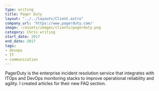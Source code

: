 ```yaml
---
type: writing
title: Pager Duty
layout: "../../layouts/Client.astro"
company_url: 'https://www.pagerduty.com/'
image: ~/assets/images/clients/pagerduty.png
category: Chris writing
start_date: 2017
end_date: 2017
tags:
- devops
- IT
- communication
---
```


PagerDuty is the enterprise incident resolution service that integrates with ITOps and DevOps monitoring stacks to improve operational reliability and agility. I created articles for their new FAQ section.
